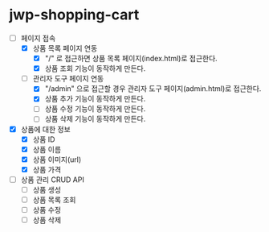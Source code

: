 # jwp-shopping-cart

- [ ] 페이지 접속
    - [x] 상품 목록 페이지 연동
        - [x] "/" 로 접근하면 상품 목록 페이지(index.html)로 접근한다.
        - [x] 상품 조회 기능이 동작하게 만든다.
    - [ ] 관리자 도구 페이지 연동
        - [x] "/admin" 으로 접근할 경우 관리자 도구 페이지(admin.html)로 접근한다.
        - [x] 상품 추가 기능이 동작하게 만든다.
        - [ ] 상품 수정 기능이 동작하게 만든다.
        - [ ] 상품 삭제 기능이 동작하게 만든다.

- [x] 상품에 대한 정보
    - [x] 상품 ID
    - [x] 상품 이름
    - [x] 상품 이미지(url)
    - [x] 상품 가격

- [ ] 상품 관리 CRUD API
    - [ ] 상품 생성
    - [ ] 상품 목록 조회
    - [ ] 상품 수정
    - [ ] 상품 삭제
